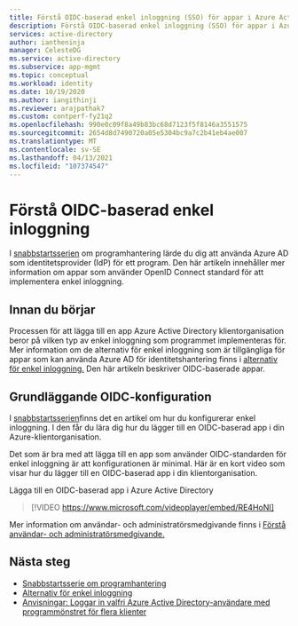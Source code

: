 ```yaml
---
title: Förstå OIDC-baserad enkel inloggning (SSO) för appar i Azure Active Directory
description: Förstå OIDC-baserad enkel inloggning (SSO) för appar i Azure Active Directory.
services: active-directory
author: iantheninja
manager: CelesteDG
ms.service: active-directory
ms.subservice: app-mgmt
ms.topic: conceptual
ms.workload: identity
ms.date: 10/19/2020
ms.author: iangithinji
ms.reviewer: arajpathak7
ms.custom: contperf-fy21q2
ms.openlocfilehash: 990e0c09f8a49b83bc68d7123f5f8146a3551575
ms.sourcegitcommit: 2654d8d7490720a05e5304bc9a7c2b41eb4ae007
ms.translationtype: MT
ms.contentlocale: sv-SE
ms.lasthandoff: 04/13/2021
ms.locfileid: "107374547"
---
```

# <a name="understand-oidc-based-single-sign-on"></a>Förstå OIDC-baserad enkel inloggning
I [snabbstartsserien](view-applications-portal.md) om programhantering lärde du dig att använda Azure AD som identitetsprovider (IdP) för ett program. Den här artikeln innehåller mer information om appar som använder OpenID Connect standard för att implementera enkel inloggning. 

## <a name="before-you-begin"></a>Innan du börjar
Processen för att lägga till en app Azure Active Directory klientorganisation beror på vilken typ av enkel inloggning som programmet implementeras för. Mer information om de alternativ för enkel inloggning som är tillgängliga för appar som kan använda Azure AD för identitetshantering finns i [alternativ för enkel inloggning.](sso-options.md) Den här artikeln beskriver OIDC-baserade appar.


## <a name="basic-oidc-configuration"></a>Grundläggande OIDC-konfiguration
I [snabbstartsserien](add-application-portal-setup-oidc-sso.md)finns det en artikel om hur du konfigurerar enkel inloggning. I den får du lära dig hur du lägger till en OIDC-baserad app i din Azure-klientorganisation.

Det som är bra med att lägga till en app som använder OIDC-standarden för enkel inloggning är att konfigurationen är minimal. Här är en kort video som visar hur du lägger till en OIDC-baserad app i din klientorganisation.

Lägga till en OIDC-baserad app i Azure Active Directory

> [!VIDEO https://www.microsoft.com/videoplayer/embed/RE4HoNI]

Mer information om användar- och administratörsmedgivande finns i [Förstå användar- och administratörsmedgivande.](../develop/howto-convert-app-to-be-multi-tenant.md#understand-user-and-admin-consent)

## <a name="next-steps"></a>Nästa steg

- [Snabbstartsserie om programhantering](add-application-portal-setup-oidc-sso.md)
- [Alternativ för enkel inloggning](sso-options.md)
- [Anvisningar: Loggar in valfri Azure Active Directory-användare med programmönstret för flera klienter](../develop/howto-convert-app-to-be-multi-tenant.md)
